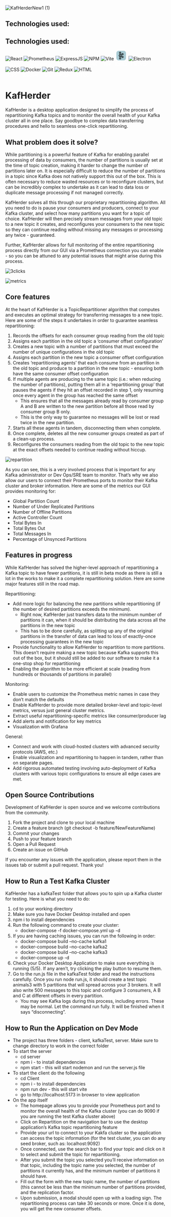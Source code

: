 ![KafHerderNew1 (1)](https://github.com/oslabs-beta/KafHerder/assets/61262911/883aa4b6-b90b-4521-bdc9-fb387d63c4e8)

## Technologies used:

## Technologies used:

<div style="display: inline-block; text-align: center;">
    <img src="https://github.com/get-icon/geticon/raw/master/icons/react.svg" alt="React" width=30 height=30>
    <br>
    <span style="color: white;">React</span>
</div>

<div style="display: inline-block; text-align: center;">
    <img src="https://user-images.githubusercontent.com/25181517/182534182-c510199a-7a4d-4084-96e3-e3db2251bbce.png" alt="Prometheus" width=30 height=30>
    <br>
    <span style="color: white;">Prometheus</span>
</div>

<div style="display: inline-block; text-align: center;">
    <img src="https://user-images.githubusercontent.com/25181517/183859966-a3462d8d-1bc7-4880-b353-e2cbed900ed6.png" alt="ExpressJS" width=30 height=30>
    <br>
    <span style="color: white;">ExpressJS</span>
</div>

<div style="display: inline-block; text-align: center;">
    <img src="https://github.com/get-icon/geticon/raw/master/icons/npm.svg" alt="NPM" width=30 height=30>
    <br>
    <span style="color: white;">NPM</span>
</div>

<div style="display: inline-block; text-align: center;">
    <img src="https://github.com/get-icon/geticon/raw/master/icons/vite.svg" alt="Vite" width=30 height=30>
    <br>
    <span style="color: white;">Vite</span>
</div>

<div style="display: inline-block; text-align: center;">
    <img src="https://github.com/tandpfun/skill-icons/raw/main/icons/Kafka.svg" alt="Kafka" width=30 height=30>
    <br>
    <span style="color: white;">Kafka</span>
</div>

<div style="display: inline-block; text-align: center;">
    <img src="https://github.com/get-icon/geticon/raw/master/icons/electron.svg" alt="Electron" width=30 height=30>
    <br>
    <span style="color: white;">Electron</span>
</div>

<div style="display: inline-block; text-align: center;">
    <img src="https://github.com/get-icon/geticon/raw/master/icons/css-3.svg" alt="CSS" width=30 height=30>
    <br>
    <span style="color: white;">CSS</span>
</div>

<div style="display: inline-block; text-align: center;">
    <img src="https://github.com/get-icon/geticon/raw/master/icons/docker-icon.svg" alt="Docker" width=30 height=30>
    <br>
    <span style="color: white;">Docker</span>
</div>

<div style="display: inline-block; text-align: center;">
    <img src="https://github.com/get-icon/geticon/raw/master/icons/git-icon.svg" alt="Git" width=30 height=30>
    <br>
    <span style="color: white;">Git</span>
</div>

<div style="display: inline-block; text-align: center;">
    <img src="https://github.com/get-icon/geticon/raw/master/icons/redux.svg" alt="Redux" width=30 height=30>
    <br>
    <span style="color: white;">Redux</span>
</div>

<div style="display: inline-block; text-align: center;">
    <img src="https://github.com/get-icon/geticon/raw/master/icons/html-5.svg" alt="HTML" width=30 height=30>
    <br>
    <span style="color: white;">HTML</span>
</div>




# KafHerder

KafHerder is a desktop application designed to simplify the process of repartitioning Kafka topics and to monitor the overall health of your Kafka cluster all in one place. Say goodbye to complex data transferring procedures and hello to seamless one-click repartitioning. 

## What problem does it solve?

While partitioning is a powerful feature of Kafka for enabling parallel processing of data by consumers, the number of partitions is usually set at the time of topic creation, making it harder to change the number of partitions later on. It is especially difficult to reduce the number of partitions in a topic since Kafka does not natively support this out of the box. This is often necessary to reduce wasted resources or to reconfigure clusters, but can be incredibly complex to undertake as it can lead to data loss or duplicate message processing if not managed correctly.

KafHerder solves all this through our proprietary repartitioning algorithm. All you need to do is pause your consumers and producers, connect to your Kafka cluster, and select how many partitions you want for a topic of choice. KafHerder will then precisely stream messages from your old topic to a new topic it creates, and reconfigures your consumers to the new topic so they can continue reading without missing any messages or processing any twice - guaranteed.

Further, KafHerder allows for full monitoring of the entire repartitioning process directly from our GUI via a Prometheus connection you can enable - so you can be attuned to any potential issues that might arise during this process.


![3clicks](https://github.com/oslabs-beta/KafHerder/assets/61262911/c0736230-092f-49cd-b09a-08435545307d)

![metrics](https://github.com/oslabs-beta/KafHerder/assets/61262911/ca7e98a6-a459-455b-90bd-694ec32c697e)

## Core features

At the heart of KafHerder is a TopicRepartitioner algorithm that computes and executes an optimal strategy for transferring messages to a new topic. Here are some of the steps it undertakes in order to guarantee seamless repartitioning:

1. Records the offsets for each consumer group reading from the old topic
2. Assigns each partition in the old topic a ‘consumer offset configuration’
3. Creates a new topic with a number of partitions that must exceed the number of unique configurations in the old topic
4. Assigns each partition in the new topic a consumer offset configuration
5. Creates ‘repartitioning agents’ that each consume from an partition in the old topic and produce to a partition in the new topic - ensuring both have the same consumer offset configuration
6. If multiple agents are producing to the same topic (i.e.: when reducing the number of partitions), putting them all in a ‘repartitioning group’ that pauses the agents if they hit an offset recorded in step 1, only resuming once every agent in the group has reached the same offset
    * This ensures that all the messages already read by consumer group A and B are written to the new partition before all those read by consumer group B only.
    * This is the only way to guarantee no messages will be lost or read twice in the new partition.
7. Starts all these agents in tandem, disconnecting them when complete.
8. Once complete, deletes all the new consumer groups created as part of a clean-up process.
9. Reconfigures the consumers reading from the old topic to the new topic at the exact offsets needed to continue reading without hiccup.
    
![repartition](https://github.com/oslabs-beta/KafHerder/assets/61262911/6fc487c1-fb4e-433b-9e88-1f95ec783d68)

As you can see, this is a very involved process that is important for any Kafka administrator or Dev Ops/SRE team to monitor. That’s why we also allow our users to connect their Prometheus ports to monitor their Kafka cluster and broker information. Here are some of the metrics our GUI provides monitoring for:
* Global Partition Count
* Number of Under Replicated Partitions
* Number of Offline Partitions
* Active Controller Count
* Total Bytes In
* Total Bytes Out
* Total Messages In
* Percentage of Unsynced Partitions

## Features in progress

While KafHerder has solved the higher-level approach of repartitioning a Kafka topic to have fewer partitions, it is still in beta mode as there is still a lot in the works to make it a complete repartitioning solution. Here are some major features still in the road map.

Repartitioning:
 - Add more logic for balancing the new partitions while repartitioning (if the number of desired partitions exceeds the minimum).
    - Right now, KafHerder just transfers data to the minimum number of partitions it can, when it should be distributing the data across all the partitions in the new topic
    - This has to be done carefully, as splitting up any of the original partitions in the transfer of data can lead to loss of exactly-once processing guarantees in the new topic
- Provide functionality to allow KafHerder to repartition to more partitions. This doesn’t require making a new topic because Kafka supports this out of the box,   but it should still be added to our software to make it a one-stop shop for repartitioning
- Enabling the algorithm to be more efficient at scale (reading from hundreds or thousands of partitions in parallel)

Monitoring:
- Enable users to customize the Prometheus metric names in case they don’t match the defaults
- Enable KafHerder to provide more detailed broker-level and topic-level metrics, versus just general cluster metrics.
- Extract useful repartitioning-specific metrics like consumer/producer lag
- Add alerts and notification for key metrics
- Visualization with Grafana

General:
- Connect and work with cloud-hosted clusters with advanced security protocols (AWS, etc.)
- Enable visualization and repartitioning to happen in tandem, rather than on separate pages.
- Add rigorous automated testing involving auto-deployment of Kafka clusters with various topic configurations to ensure all edge cases are met.

## Open Source Contributions

Development of KafHerder is open source and we welcome contributions from the community. 

1. Fork the project and clone to your local machine
2. Create a feature branch (git checkout -b feature/NewFeatureName)
3. Commit your changes
4. Push to your feature branch
5. Open a Pull Request
6. Create an issue on GitHub 

If you encounter any issues with the application, please report them in the issues tab or submit a pull request. Thank you!


## How to Run a Test Kafka Cluster

KafHerder has a kafkaTest folder that allows you to spin up a Kafka cluster for testing. Here is what you need to do:

1. cd to your working directory
2. Make sure you have Docker Desktop installed and open
3. npm i to install dependencies
4. Run the following command to create your cluster:
    * docker-compose -f docker-compose.yml up -d
5. If you are having caching issues, you can run the following in order:
    * docker-compose build –no-cache kafka1
    * docker-compose build –no-cache kafka2
    * docker-compose build –no-cache kafka3
    * docker-compose up -d
6. Check your Docker Desktop Application to make sure everything is running (5/5). If any aren’t, try clicking the play button to resume them.
7. Go to the run.js file in the kafkaTest folder and read the instructions carefully. Once you run node run.js, it should create a test topic animals3 with 5 partitions that will spread across your 3 brokers. It will also write 500 messages to this topic and configure 3 consumers, A B and C at different offsets in every partition.
    * You may see Kafka logs during this process, including errors. These may be normal. Let the command run fully. It will be finished when it says “disconnecting”.

## How to Run the Application on Dev Mode

* The project has three folders - client, kafkaTest, server. Make sure to change directory to work in the correct folder
* To start the server
    * cd server
    * npm i - to install dependencies
    * npm start - this will start nodemon and run the server.js file
* To start the client do the following
    * cd Client
    * npm i - to install dependencies
    * npm run dev - this will start vite
    * go to http://localhost:5173 in browser to view application
* On the app itself
    * The homepage allows you to provide your Prometheus port and to monitor the overall health of the Kafka cluster (you can do 9090 if you are running the test Kafka cluster above)
    * Click on Repartition on the navigation bar to use the desktop application’s Kafka topic repartitioning feature
    * Provide your url to connect to your Kakfa cluster so the application can access the topic information (for the test cluster, you can do any seed broker, such as: localhost:9092)
    * Once connected, use the search bar to find your topic and click on it to select and submit the topic for repartitioning. 
    * After you submit the topic you selected you’ll receive information on that topic, including the topic name you selected, the number of partitions it currently has, and the minimum number of partitions it should have.
    * Fill out the form with the new topic name, the number of partitions (this cannot be less than the minimum number of partitions provided, and the replication factor.
    * Upon submission, a modal should open up with a loading sign. The repartitioning process can take 30 seconds or more. Once it is done, you will get the new consumer offsets.

